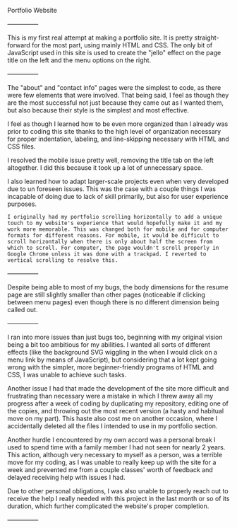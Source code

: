 
Portfolio Website

—————

This is my first real attempt at making a portfolio site. It is pretty straight-forward for the most part, using mainly HTML and CSS. The only bit of JavaScript used in this site is used to create the "jello" effect on the page title on the left and the menu options on the right.

—————

The "about" and "contact info" pages were the simplest to code, as there were few elements that were involved. That being said, I feel as though they are the most successful not just because they came out as I wanted them, but also because their style is the simplest and most effective.

I feel as though I learned how to be even more organized than I already was prior to coding this site thanks to the high level of organization necessary for proper indentation, labeling, and line-skipping necessary with HTML and CSS files.

I resolved the mobile issue pretty well, removing the title tab on the left altogether. I did this because it took up a lot of unnecessary space.

I also learned how to adapt larger-scale projects even when very developed due to un foreseen issues. This was the case with a couple things I was incapable of doing due to lack of skill primarily, but also for user experience purposes.

    I originally had my portfolio scrolling horizontally to add a unique touch to my website's experience that would hopefully make it and my work more memorable. This was changed both for mobile and for computer formats for different reasons. For mobile, it would be difficult to scroll horizontally when there is only about half the screen from which to scroll. For computer, the page wouldn't scroll properly in Google Chrome unless it was done with a trackpad. I reverted to vertical scrolling to resolve this.

—————

Despite being able to most of my bugs, the body dimensions for the resume page are still slightly smaller than other pages (noticeable if clicking between menu pages) even though there is no different dimension being called out.

—————

I ran into  more issues than just bugs too, beginning with my original vision being a bit too ambitious for my abilities. I wanted all sorts of different effects (like the background SVG wiggling in the when I would click on a menu link by means of JavaScript), but considering that a lot kept going wrong with the simpler, more beginner-friendly programs of HTML and CSS, I was unable to achieve such tasks.

Another issue I had that made the development of the site more difficult and frustrating than necessary were a mistake in which I threw away all my progress after a week of coding by duplicating my repository, editing one of the copies, and throwing out the most recent version (a hasty and habitual move on my part). This haste also cost me on another occasion, where I accidentally deleted all the files I intended to use in my portfolio section.

Another hurdle I encountered by my own accord was a personal break I used to spend time with a family member I had not seen for nearly 2 years. This action, although very necessary to myself as a person, was a terrible move for my coding, as I was unable to really keep up with the site for a week and prevented me from a couple classes' worth of feedback and delayed receiving help with issues I had.

Due to other personal obligations, I was also unable to properly reach out to receive the help I really needed with this project in the last month or so of its duration, which further complicated the website's proper completion.

—————
